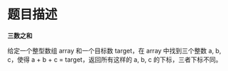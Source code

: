 # 题目描述

**三数之和**

给定一个整型数组 array 和一个目标数 target，在 array 中找到三个整数 a, b, c，使得 a + b + c = target，返回所有这样的 a, b, c 的下标，三者下标不同。